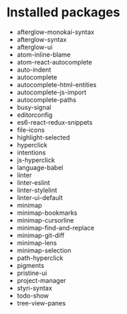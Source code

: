 # Installed packages 

* afterglow-monokai-syntax
* afterglow-syntax
* afterglow-ui
* atom-inline-blame
* atom-react-autocomplete
* auto-indent
* autocomplete
* autocomplete-html-entities
* autocomplete-js-import
* autocomplete-paths
* busy-signal
* editorconfig
* es6-react-redux-snippets
* file-icons
* highlight-selected
* hyperclick
* intentions
* js-hyperclick
* language-babel
* linter
* linter-eslint
* linter-stylelint
* linter-ui-default
* minimap
* minimap-bookmarks
* minimap-cursorline
* minimap-find-and-replace
* minimap-git-diff
* minimap-lens
* minimap-selection
* path-hyperclick
* pigments
* pristine-ui
* project-manager
* styri-syntax
* todo-show
* tree-view-panes
